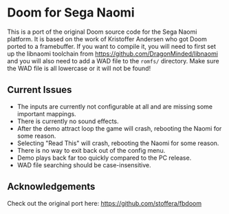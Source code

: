 # Doom for Sega Naomi

This is a port of the original Doom source code for the Sega Naomi platform. It is based on the work of
Kristoffer Andersen who got Doom ported to a framebuffer. If you want to compile it, you will need to
first set up the libnaomi toolchain from https://github.com/DragonMinded/libnaomi and you will also need
to add a WAD file to the `romfs/` directory. Make sure the WAD file is all lowercase or it will not be found!

## Current Issues

* The inputs are currently not configurable at all and are missing some important mappings.
* There is currently no sound effects.
* After the demo attract loop the game will crash, rebooting the Naomi for some reason.
* Selecting "Read This" will crash, rebooting the Naomi for some reason.
* There is no way to exit back out of the config menu.
* Demo plays back far too quickly compared to the PC release.
* WAD file searching should be case-insensitive.

## Acknowledgements

Check out the original port here: https://github.com/stoffera/fbdoom
